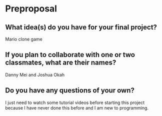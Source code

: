 # Preproposal

## What idea(s) do you have for your final project?

Mario clone game

## If you plan to collaborate with one or two classmates, what are their names?

Danny Mei and Joshua Okah 

## Do you have any questions of your own?

I just need to watch some tutorial videos before starting this project because I have never done this before and I am new to programming. 

